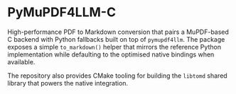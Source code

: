 # PyMuPDF4LLM-C

High-performance PDF to Markdown conversion that pairs a MuPDF-based C backend
with Python fallbacks built on top of `pymupdf4llm`. The package exposes a
simple `to_markdown()` helper that mirrors the reference Python implementation
while defaulting to the optimised native bindings when available.

The repository also provides CMake tooling for building the `libtomd` shared
library that powers the native integration.

